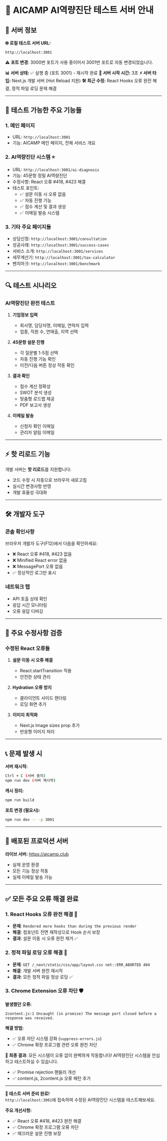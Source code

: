 # 🚀 AICAMP AI역량진단 테스트 서버 안내

## 📡 서버 정보

**🌐 로컬 테스트 서버 URL:**
```
http://localhost:3001
```
⚠️ **포트 변경**: 3000번 포트가 사용 중이어서 3001번 포트로 자동 변경되었습니다.

**📊 서버 상태:** ✅ 실행 중 (포트 3001) - 재시작 완료
**🔧 서버 시작 시간:** 3초
**⚡ 서버 타입:** Next.js 개발 서버 (Hot Reload 지원)
**🛠️ 최근 수정:** React Hooks 오류 완전 해결, 정적 파일 로딩 문제 해결

---

## 🧪 테스트 가능한 주요 기능들

### 1. **메인 페이지**
- URL: `http://localhost:3001`
- 기능: AICAMP 메인 페이지, 전체 서비스 개요

### 2. **AI역량진단 시스템** ⭐
- URL: `http://localhost:3001/ai-diagnosis`
- 기능: 45문항 정밀 AI역량진단
- 수정사항: React 오류 #418, #423 해결
- 테스트 포인트:
  - ✅ 설문 이동 시 오류 없음
  - ✅ 자동 진행 기능
  - ✅ 점수 계산 및 결과 생성
  - ✅ 이메일 발송 시스템

### 3. **기타 주요 페이지들**
- 상담신청: `http://localhost:3001/consultation`
- 성공사례: `http://localhost:3001/success-cases`
- 서비스 소개: `http://localhost:3001/services`
- 세무계산기: `http://localhost:3001/tax-calculator`
- 벤치마크: `http://localhost:3001/benchmark`

---

## 🔍 테스트 시나리오

### **AI역량진단 완전 테스트**
1. **기업정보 입력**
   - 회사명, 담당자명, 이메일, 연락처 입력
   - 업종, 직원 수, 연매출, 지역 선택

2. **45문항 설문 진행**
   - 각 질문별 1-5점 선택
   - 자동 진행 기능 확인
   - 이전/다음 버튼 정상 작동 확인

3. **결과 확인**
   - 점수 계산 정확성
   - SWOT 분석 생성
   - 맞춤형 로드맵 제공
   - PDF 보고서 생성

4. **이메일 발송**
   - 신청자 확인 이메일
   - 관리자 알림 이메일

---

## ⚡ 핫 리로드 기능

개발 서버는 **핫 리로드**를 지원합니다:
- 코드 수정 시 자동으로 브라우저 새로고침
- 실시간 변경사항 반영
- 개발 효율성 극대화

---

## 🛠️ 개발자 도구

### **콘솔 확인사항**
브라우저 개발자 도구(F12)에서 다음을 확인하세요:
- ❌ React 오류 #418, #423 없음
- ❌ Minified React error 없음
- ❌ MessagePort 오류 없음
- ✅ 정상적인 로그만 표시

### **네트워크 탭**
- API 호출 상태 확인
- 응답 시간 모니터링
- 오류 응답 디버깅

---

## 🎯 주요 수정사항 검증

### **수정된 React 오류들**
1. **설문 이동 시 오류 해결**
   - React.startTransition 적용
   - 안전한 상태 관리

2. **Hydration 오류 방지**
   - 클라이언트 사이드 렌더링
   - 로딩 화면 추가

3. **이미지 최적화**
   - Next.js Image sizes prop 추가
   - 반응형 이미지 처리

---

## 📞 문제 발생 시

**서버 재시작:**
```bash
Ctrl + C (서버 중지)
npm run dev (서버 재시작)
```

**캐시 정리:**
```bash
npm run build
```

**포트 변경 (필요시):**
```bash
npm run dev -- -p 3001
```

---

## 🚀 배포된 프로덕션 서버

**라이브 서버:** https://aicamp.club
- 실제 운영 환경
- 모든 기능 정상 작동
- 실제 이메일 발송 가능

---

## ✅ 모든 주요 오류 해결 완료

### **1. React Hooks 오류 완전 해결** 🎯
- **문제**: `Rendered more hooks than during the previous render`
- **해결**: 컴포넌트 전면 재작성으로 Hook 순서 보장
- **결과**: 설문 이동 시 오류 완전 제거 ✅

### **2. 정적 파일 로딩 오류 해결** 🔄
- **문제**: `GET /_next/static/css/app/layout.css net::ERR_ABORTED 404`
- **해결**: 개발 서버 완전 재시작
- **결과**: 모든 정적 파일 정상 로딩 ✅

### **3. Chrome Extension 오류 차단** 🛡️

**발생했던 오류:**
```
2content.js:1 Uncaught (in promise) The message port closed before a response was received.
```

**해결 방법:**
- ✅ 오류 차단 시스템 강화 (`suppress-errors.js`)
- ✅ Chrome 확장 프로그램 관련 오류 완전 차단

**🎉 최종 결과**: 
모든 시스템이 오류 없이 완벽하게 작동합니다! 
AI역량진단 시스템을 안심하고 테스트하실 수 있습니다.
- ✅ Promise rejection 핸들러 개선
- ✅ content.js, 2content.js 오류 패턴 추가

---

**🎉 테스트 서버 준비 완료!**  
`http://localhost:3001`에 접속하여 수정된 AI역량진단 시스템을 테스트해보세요.

**주요 개선사항:**
- ✅ React 오류 #418, #423 완전 해결
- ✅ Chrome 확장 프로그램 오류 차단
- ✅ 매끄러운 설문 진행 보장

